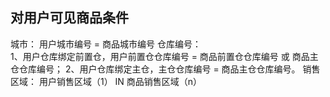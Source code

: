 
## 对用户可见商品条件

城市： 用户城市编号 = 商品城市编号
仓库编号：  
1、用户仓库绑定前置仓，用户前置仓仓库编号 = 商品前置仓仓库编号 或 商品主仓仓库编号；
2、用户仓库绑定主仓，主仓仓库编号 = 商品主仓仓库编号。
销售区域： 用户销售区域（1） IN 商品销售区域（n）